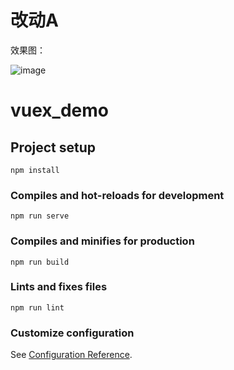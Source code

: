 # 改动A
效果图：

![image](https://github.com/WangXiaoGitHub/vuex_demo/blob/master/images/Snipaste_2022-05-27_17-06-59.png)

# vuex_demo

## Project setup
```
npm install
```

### Compiles and hot-reloads for development
```
npm run serve
```

### Compiles and minifies for production
```
npm run build
```

### Lints and fixes files
```
npm run lint
```

### Customize configuration
See [Configuration Reference](https://cli.vuejs.org/config/).
